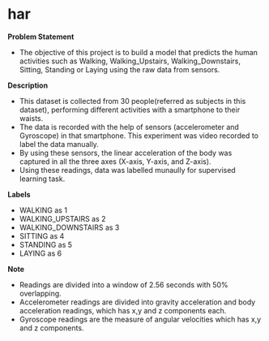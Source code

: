 # har
__Problem Statement__
- The objective of this project is to build a model that predicts the human activities such as Walking, Walking_Upstairs, Walking_Downstairs, Sitting, Standing or Laying using the raw data from sensors.

__Description__
- This dataset is collected from 30 people(referred as subjects in this dataset), performing different activities with a smartphone to their waists. 
- The data is recorded with the help of sensors (accelerometer and Gyroscope) in that smartphone. This experiment was video recorded to label the data manually.
- By using these sensors, the linear acceleration of the body was captured in all the three axes (X-axis, Y-axis, and Z-axis).
- Using these readings, data was labelled munaully for supervised learning task. 

__Labels__

- WALKING as 1
- WALKING_UPSTAIRS as 2
- WALKING_DOWNSTAIRS as 3
- SITTING as 4
- STANDING as 5
- LAYING as 6

__Note__
- Readings are divided into a window of 2.56 seconds with 50% overlapping.
- Accelerometer readings are divided into gravity acceleration and body acceleration readings, which has x,y and z components each.
- Gyroscope readings are the measure of angular velocities which has x,y and z components.
